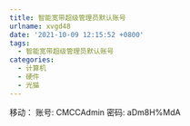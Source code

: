 ```yaml
---
title: 智能宽带超级管理员默认账号
urlname: xvgd48
date: '2021-10-09 12:15:52 +0800'
tags:
  - 智能宽带超级管理员默认账号
categories:
  - 计算机
  - 硬件
  - 光猫
---
```


移动：
账号: CMCCAdmin
密码: aDm8H%MdA
